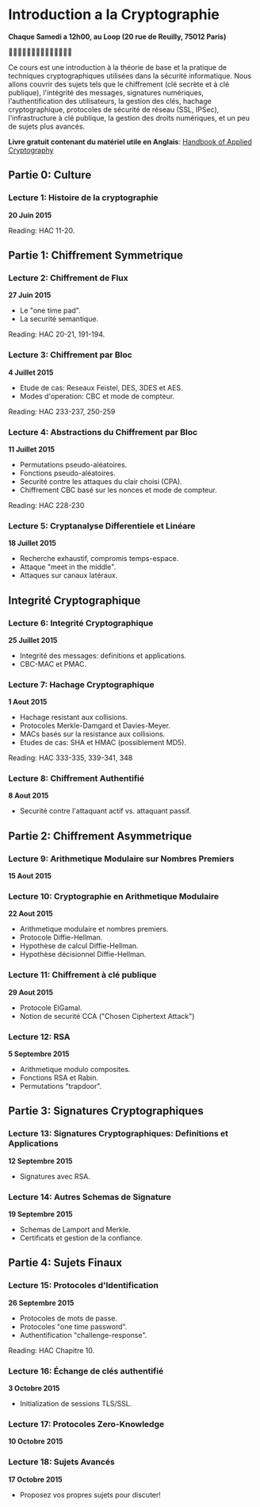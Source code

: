 # Introduction a la Cryptographie
**Chaque Samedi a 12h00, au Loop (20 rue de Reuilly, 75012 Paris)**

:key::key::key::key::key::key::key::key::key::key::key::key::key::key:

Ce cours est une introduction à la théorie de base et la pratique de techniques cryptographiques utilisées dans la sécurité informatique. Nous allons couvrir des sujets tels que le chiffrement (clé secrète et à clé publique), l'intégrité des messages, signatures numériques, l'authentification des utilisateurs, la gestion des clés, hachage cryptographique, protocoles de sécurité de réseau (SSL, IPSec), l'infrastructure à clé publique, la gestion des droits numériques, et un peu de sujets plus avancés.

**Livre gratuit contenant du matériel utile en Anglais**: [Handbook of Applied Cryptography](http://cacr.uwaterloo.ca/hac/)

## Partie 0: Culture

### Lecture 1: Histoire de la cryptographie
**20 Juin 2015**  

Reading: HAC 11-20.

## Partie 1: Chiffrement Symmetrique
 
### Lecture 2: Chiffrement de Flux
**27 Juin 2015**
* Le "one time pad".
* La securité semantique.  

Reading: HAC 20-21, 191-194.
 
### Lecture 3: Chiffrement par Bloc
**4 Juillet 2015**
* Etude de cas: Reseaux Feistel, DES, 3DES et AES.
* Modes d'operation: CBC et mode de compteur.  

Reading: HAC 233-237, 250-259
 
### Lecture 4: Abstractions du Chiffrement par Bloc
**11 Juillet 2015**
* Permutations pseudo-aléatoires.
* Fonctions pseudo-aléatoires.
* Securité contre les attaques du clair choisi (CPA).
* Chiffrement CBC basé sur les nonces et mode de compteur.  

Reading: HAC 228-230
 
### Lecture 5: Cryptanalyse Differentiele et Linéare
**18 Juillet 2015**
* Recherche exhaustif, compromis temps-espace.
* Attaque "meet in the middle".
* Attaques sur canaux latéraux.

## Integrité Cryptographique
 
### Lecture 6: Integrité Cryptographique
**25 Juillet 2015**
* Integrité des messages: definitions et applications.
* CBC-MAC et PMAC.
 
### Lecture 7: Hachage Cryptographique
**1 Aout 2015**
* Hachage resistant aux collisions.
* Protocoles Merkle-Damgard et Davies-Meyer.
* MACs basés sur la resistance aux collisions.
* Etudes de cas: SHA et HMAC (possiblement MD5).  

Reading: HAC 333-335, 339-341, 348
 
### Lecture 8: Chiffrement Authentifié
**8 Aout 2015**
* Securité contre l'attaquant actif vs. attaquant passif.

## Partie 2: Chiffrement Asymmetrique
 
### Lecture 9: Arithmetique Modulaire sur Nombres Premiers
**15 Aout 2015**

### Lecture 10: Cryptographie en Arithmetique Modulaire
**22 Aout 2015**
* Arithmetique modulaire et nombres premiers.
* Protocole Diffie-Hellman.
* Hypothèse de calcul Diffie-Hellman.
* Hypothèse décisionnel Diffie-Hellman.
 
### Lecture 11: Chiffrement à clé publique
**29 Aout 2015**
* Protocole ElGamal.
* Notion de securité CCA ("Chosen Ciphertext Attack")
 
### Lecture 12: RSA
**5 Septembre 2015**
* Arithmetique modulo composites.
* Fonctions RSA et Rabin.
* Permutations "trapdoor".

## Partie 3: Signatures Cryptographiques
 
### Lecture 13: Signatures Cryptographiques: Definitions et Applications
**12 Septembre 2015**
* Signatures avec RSA.

### Lecture 14: Autres Schemas de Signature
**19 Septembre 2015**
* Schemas de Lamport and Merkle.
* Certificats et gestion de la confiance.

## Partie 4: Sujets Finaux
 
### Lecture 15: Protocoles d'Identification
**26 Septembre 2015**
* Protocoles de mots de passe.
* Protocoles "one time password".
* Authentification "challenge-response".  

Reading: HAC Chapitre 10.
 
### Lecture 16: Échange de clés authentifié
**3 Octobre 2015**
* Initialization de sessions TLS/SSL.
 
### Lecture 17: Protocoles Zero-Knowledge
**10 Octobre 2015**

### Lecture 18: Sujets Avancés
**17 Octobre 2015**
* Proposez vos propres sujets pour discuter!
